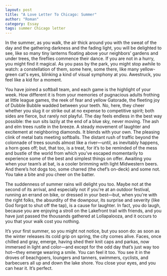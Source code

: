 ```yaml
---
layout: post
title: "A Love Letter To Chicago: Summer"
author: "Roman"
category: Essay
tags: summer Chicago letter
---
```


In the summer, as you walk, the air thick around you with the sweat of the day and the gathering darkness and the fading light, you will be delighted to see, like so many tiny lanterns floating above your neighbors’ gardens and under trees, the fireflies commence their dance. If you are not in a hurry, you might find it magical. As you pass by the park, you might stop awhile to watch: a constellation of them, some here, some there, like many yellow-green cat's eyes, blinking a kind of visual symphony at you. Awestruck, you feel like a kid for a moment.

You have joined a softball team, and each game is the highlight of your week. How different it is from your memories of pugnacious adults frothing at little league games, the reek of fear and yellow Gatorade, the fleeting joy of Dubble Bubble wadded between your teeth. No, here, they cheer whether you slug it or strike out at no expense to competitive spirit; both sides are fierce, but rarely not playful. The day feels endless in the best way possible: the sun sits lazily at the end of a blue sky, never moving. The ash and elm trees rustle in the breeze. A steady movement of laughter and excitement at neighboring diamonds. It blends with your own. The pleasing clink of metal bats meeting softballs. The distant rush of traffic beyond the colonnade of trees sounds almost like a river—until, as inevitably happens, a horn goes off; but, that too, is a treat, for it’s to be reminded of the mess and bustle of the world from which you’ve escaped momentarily to experience some of the best and simplest things on offer. Awaiting you when your team’s at bat, is a cooler brimming with light Midwestern beers. And there’s hot dogs too, some charred (the chef’s on-deck) and some not. You take a bite and you cheer on the batter.

The suddenness of summer rains will delight you too. Maybe not at the second of its arrival, and especially not if you're at an outdoor festival, running an errand on bike, or dressed in your best—but, when you're with the right folks, the absurdity of the downpour, its surprise and severity (like God forgot to shut off the tap), is a cause for laughter. In fact, you do laugh, because you are enjoying a stroll on the Lakefront trail with friends, and you have just passed the thousands gathered at Lollapalooza, and it occurs to you that your walk cost you nothing.

It’s your first summer, so you might not notice, but you soon do: as soon as the winter releases its cold grip on spring, the city comes alive. Faces, once chilled and gray, emerge, having shed their knit caps and parkas, now immersed in light and color—and except for the odd day that’s just way too hot—they emerge wearing a smile. You can feel it too. You see it in the droves of beachgoers, loungers and tanners, swimmers, cyclists, and barbecuers all up and down the lake shore. You close your eyes, and you can hear it. It’s perfect. 
